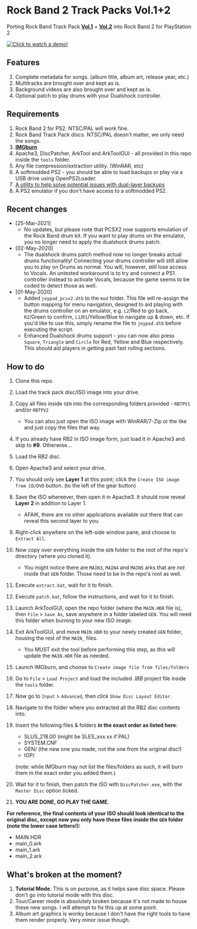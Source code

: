 # Rock Band 2 Track Packs Vol.1+2
Porting Rock Band Track Pack [**Vol.1**](https://en.wikipedia.org/wiki/List_of_Rock_Band_track_packs#Rock_Band_Track_Pack_Vol._1) + [**Vol.2**](https://en.wikipedia.org/wiki/List_of_Rock_Band_track_packs#Rock_Band_Track_Pack_Vol._2) into Rock Band 2 for PlayStation 2

[![Click to watch a demo!](preview.gif)](https://youtu.be/xfFCk3ADmkU?t=80)

## Features
  1.  Complete metadata for songs. (album title, album art, release year, etc.)
  2.  Multitracks are brought over and kept as is.
  3.  Background videos are also brought over and kept as is.
  4.  Optional patch to play drums with your Dualshock controller.

## Requirements
  1.  Rock Band 2 for PS2. NTSC/PAL will work fine.
  2.  Rock Band Track Pack discs. NTSC/PAL doesn't matter, we only need the songs.
  3.  [**IMGburn**](https://www.imgburn.com/)
  4.  Apache3, DiscPatcher, ArkTool and ArkToolGUI - all provided in this repo inside the `tools` folder.
  5.  Any file compression/extraction utility. (WinRAR, etc)
  5.  A softmodded PS2 - you should be able to load backups or play via a USB drive using OpenPS2Loader.
  6.  [A utility to help solve potential issues with dual-layer backups](https://www.psx-place.com/resources/toxic-dual-layer-dvd9-image-patcher.705/)
  7.  A PS2 emulator if you don't have access to a softmodded PS2.

## Recent changes
  - \[25-Mar-2021\]
	- No updates, but please note that PCSX2 now supports emulation of the Rock Band drum kit. If you want to play drums on the emulator, you no longer need to apply the dualshock drums patch.
  - \[02-May-2020\]
	- The dualshock drums patch method now no longer breaks actual drums functionality! Connecting your drums controller will still allow you to play on Drums as normal. You will, however, still lose access to Vocals. An untested workaround is to try and connect a PS1 controller instead to activate Vocals, because the game seems to be coded to detect those as well.
  - \[01-May-2020\]
	- Added `joypad_pcsx2.dtb` to the `mod` folder. This file will re-assign the button mapping for menu navigation, designed to aid playing with the drums controller on an emulator, e.g. `L2`/Red to go back, `R2`/Green to confirm, `L1`/`R1`/Yellow/Blue to navigate up & down, etc. If you'd like to use this, simply rename the file to `joypad.dtb` before executing the script.
	- Enhanced Dualshock drums support - you can now also press `Square`, `Triangle` and `Circle` for Red, Yellow and Blue respectively. This should aid players in getting past fast rolling sections.

## How to do
  1.  Clone this repo.
  2.  Load the track pack disc/ISO image into your drive.
  3.  Copy all files inside `GEN` into the corresponding folders provided - `RBTPV1` and/or `RBTPV2`
      - You can also just open the ISO image with WinRAR/7-Zip or the like and just copy the files that way.
  4.  If you already have RB2 in ISO image form, just load it in Apache3 and skip to **#9**. Otherwise...
  5.  Load the RB2 disc.
  6.  Open Apache3 and select your drive.
  7.  You should only see **Layer 1** at this point; click the `Create ISO image from CD/DVD` button. (to the left of the gear button)
  8.  Save the ISO whereever, then open it in Apache3. It should now reveal **Layer 2** in addition to Layer 1.
      - AFAIK, there are no other applications available out there that can reveal this second layer to you. 
  9.  Right-click anywhere on the left-side window pane, and choose to `Extract All`.
  10. Now copy over everything inside the `GEN` folder to the root of the repo's directory (where you cloned it).
      - You might notice there are `MAIN3`, `MAIN4` and `MAIN5` arks that are *not* inside that `GEN` folder. Those need to be in the repo's root as well. 
  11. Execute `extract.bat`, wait for it to finish.
  12. Execute `patch.bat`, follow the instructions, and wait for it to finish.
  13. Launch ArkToolGUI, open the repo folder (where the `MAIN.HDR` file is), then `File` > `Save As`, save anywhere in a folder labeled `GEN`. You will need this folder when burning to your new ISO image.
  14. Exit ArkToolGUI, and move `MAIN.HDR` to your newly created `GEN` folder, housing the rest of the `MAIN_` files.
      - You MUST exit the tool before performing this step, as this will update the `MAIN.HDR` file as needed.
  15. Launch IMGburn, and choose to `Create image file from files/folders`
  16. Go to `File` > `Load Project` and load the included *.IBB* project file inside the `tools` folder.
  17. Now go to `Input` > `Advanced`, then click `Show Disc Layout Editor`.
  18. Navigate to the folder where you extracted all the RB2 disc contents into.
  19. Insert the following files & folders **in the exact order as listed here**:
      - SLUS_218.00 (might be SLES_xxx.xx if PAL)
      - SYSTEM.CNF
      - GEN/ (the new one you made, not the one from the original disc!)
      - IOP/
      
      (note: while IMGburn may not list the files/folders as such, it will burn them in the exact order you added them.)
  20. Wait for it to finish, then patch the ISO with `DiscPatcher.exe`, with the `Master Disc` option ticked.
  21. **YOU ARE DONE, GO PLAY THE GAME.**

**For reference, the final contents of your ISO should look identical to the original disc, except now you only have these files inside the `GEN` folder (note the lower case letters!):**
  - MAIN.HDR
  - main_0.ark
  - main_1.ark
  - main_2.ark

## What's broken at the moment?
  1. **Tutorial Mode.** This is on purpose, as it helps save disc space. Please don't go into tutorial mode with this disc.
  2. Tour/Career mode is absolutely broken because it's not made to house these new songs. I will attempt to fix this up at some point.
  3. Album art graphics is wonky because I don't have the right tools to have them render properly. Very minor issue though.
